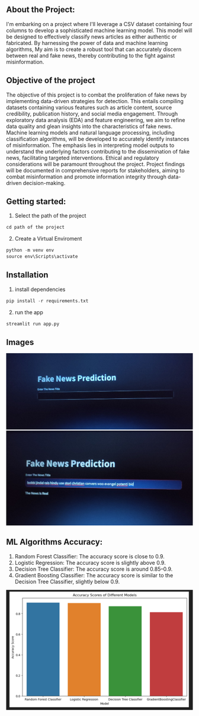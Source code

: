 ## About the Project: 
I'm embarking on a project where I'll leverage a CSV dataset containing four columns to develop a sophisticated machine learning model. This model will be designed to effectively classify news articles as either authentic or fabricated. By harnessing the power of data and machine learning algorithms, My aim is to create a robust tool that can accurately discern between real and fake news, thereby contributing to the fight against misinformation.
## Objective of the project
The objective of this project is to combat the proliferation of fake news by implementing data-driven strategies for detection. This entails compiling datasets containing various features such as article content, source credibility, publication history, and social media engagement. Through exploratory data analysis (EDA) and feature engineering, we aim to refine data quality and glean insights into the characteristics of fake news. Machine learning models and natural language processing, including classification algorithms, will be developed to accurately identify instances of misinformation. The emphasis lies in interpreting model outputs to understand the underlying factors contributing to the dissemination of fake news, facilitating targeted interventions. Ethical and regulatory considerations will be paramount throughout the project. Project findings will be documented in comprehensive reports for stakeholders, aiming to combat misinformation and promote information integrity through data-driven decision-making.
## Getting started:
1. Select the path of the project
```python
cd path of the project
```
2. Create a Virtual Enviroment
``` python
python -m venv env
source env\Scripts\activate
```
## Installation
1. install dependencies
```python
pip install -r requirements.txt
```
2. run the app
```python
streamlit run app.py
```
## Images
![alt_image](https://github.com/Saimoguloju/Fake-News-Detection-using-NLP/blob/master/image-2.jpg)
![alt_image](https://github.com/Saimoguloju/Fake-News-Detection-using-NLP/blob/master/image-1.jpg)
## ML Algorithms Accuracy:
1. Random Forest Classifier: The accuracy score is close to 0.9.
2. Logistic Regression: The accuracy score is slightly above 0.9.
3. Decision Tree Classifier: The accuracy score is around 0.85–0.9.
4. Gradient Boosting Classifier: The accuracy score is similar to the Decision Tree Classifier, slightly below 0.9.

![alt_image](https://github.com/Saimoguloju/Fake-News-Detection-using-NLP/blob/master/accuracy%20score.png)

